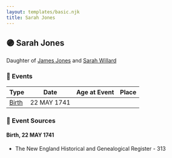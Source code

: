 ```yaml
---
layout: templates/basic.njk
title: Sarah Jones
---
```

## 🟣 Sarah Jones

Daughter of [James Jones](/people/6/61233476) and [Sarah Willard](/people/2/24374592)

### 📆 Events

Type | Date | Age at Event | Place
------ | ------ | ------ | ------
[Birth](#event-event-2) | 22 MAY 1741 |  |

### 📰 Event Sources

#### <a id="event-event-2"></a> Birth, 22 MAY 1741
* The New England Historical and Genealogical Register  - 313